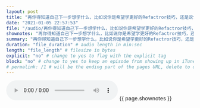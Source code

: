 ```yaml
---
layout: post
title: "再你得知道自己下一步想学什么，比如说你是希望学更好的Refactror技巧，还是说你想要学架构。" # quotes allow forbidden characters like the colon
date: "2021-01-05 22:57:53"
file: "/audio/再你得知道自己下一步想学什么，比如说你是希望学更好的Refactror技巧，还是说你想要学架构。.mp3"
shownotes: "再你得知道自己下一步想学什么，比如说你是希望学更好的Refactror技巧，还是说你想要学架构。"
summary: "再你得知道自己下一步想学什么，比如说你是希望学更好的Refactror技巧，还是说你想要学架构。"
duration: "file_duration" # audio length in min:sec
length: "file_length" # filesize in bytes
explicit: "no" # change to yes to flag with the explicit tag
block: "no" # change to yes to keep an episode from showing up in iTunes
# permalink: /1 # will be the ending part of the pages URL, delete to default to the title
---
```


<audio controls>
<source src="{{site.url}}{{site.baseurl}}{{ page.file }}" type="audio/x-mp3">
Your browser does not support the audio element.
</audio>
{{ page.shownotes }}
